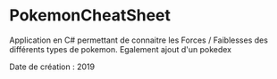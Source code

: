 # PokemonCheatSheet
Application en C# permettant de connaitre les Forces / Faiblesses des différents types de pokemon. Egalement ajout d'un pokedex


Date de création : 2019
